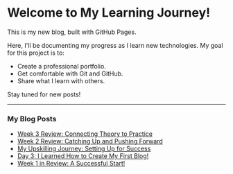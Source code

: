 # Welcome to My Learning Journey!

This is my new blog, built with GitHub Pages.

Here, I'll be documenting my progress as I learn new technologies. My goal for this project is to:

* Create a professional portfolio.
* Get comfortable with Git and GitHub.
* Share what I learn with others.

Stay tuned for new posts!

---
### My Blog Posts 
* [Week 3 Review: Connecting Theory to Practice](https://github.com/Shravyaan/shravyaan.github.io/blob/main/_posts/2025-09-14-week-three-review.md)
* [Week 2 Review: Catching Up and Pushing Forward](https://github.com/Shravyaan/shravyaan.github.io/blob/main/_posts/2025-09-07-week-two-review.md)
* [My Upskilling Journey: Setting Up for Success]( https://github.com/Shravyaan/shravyaan.github.io/commit/5fb89da20edd82e98f43a0ba32784fc5c3edece3)
* [Day 3: I Learned How to Create My First Blog!](https://github.com/Shravyaan/shravyaan.github.io/blob/main/_posts/2025-08-20-learning-to-create-my-blog.md)
* [Week 1 in Review: A Successful Start!](https://github.com/Shravyaan/shravyaan.github.io/blob/main/_posts/2025-08-31-week-one-review.md)
